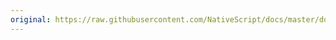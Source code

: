 ```yaml
---
original: https://raw.githubusercontent.com/NativeScript/docs/master/docs/start/troubleshooting.md
---
```

